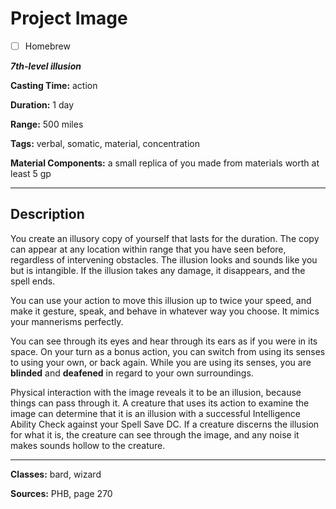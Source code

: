 # Project Image

- [ ] Homebrew

***7th-level illusion***

**Casting Time:** action

**Duration:** 1 day

**Range:** 500 miles

**Tags:** verbal, somatic, material, concentration

**Material Components:** a small replica of you made from materials worth at least 5 gp

---

## Description
You create an illusory copy of yourself that lasts for the duration.
The copy can appear at any location within range that you have seen before, regardless of intervening obstacles.
The illusion looks and sounds like you but is intangible.
If the illusion takes any damage, it disappears, and the spell ends.

You can use your action to move this illusion up to twice your speed, and make it gesture, speak, and behave in whatever way you choose.
It mimics your mannerisms perfectly.

You can see through its eyes and hear through its ears as if you were in its space.
On your turn as a bonus action, you can switch from using its senses to using your own, or back again.
While you are using its senses, you are **blinded** and **deafened** in regard to your own surroundings.

Physical interaction with the image reveals it to be an illusion, because things can pass through it.
A creature that uses its action to examine the image can determine that it is an illusion with a successful Intelligence Ability Check against your Spell Save DC.
If a creature discerns the illusion for what it is, the creature can see through the image, and any noise it makes sounds hollow to the creature.

---

**Classes:** bard, wizard

**Sources:** PHB, page 270
